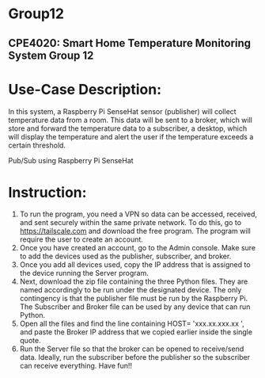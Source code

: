 # Group12

## CPE4020: Smart Home Temperature Monitoring System Group 12 ##

# Use-Case Description: 
In this system, a Raspberry Pi SenseHat sensor (publisher) will collect temperature data from a room. This data will be sent to a broker, which will store and forward the temperature data to a subscriber, a desktop, which will display the temperature and alert the user if the temperature exceeds a certain threshold. 

Pub/Sub using Raspberry Pi SenseHat
# Instruction: 
1.	To run the program, you need a VPN so data can be accessed, received, and sent securely within the same private network. To do this, go to https://tailscale.com and download the free program. The program will require the user to create an account.
2.	Once you have created an account, go to the Admin console. Make sure to add the devices used as the publisher, subscriber, and broker.
3.	Once you add all devices used, copy the IP address that is assigned to the device running the Server program. 
4.	Next, download the zip file containing the three Python files. They are named accordingly to be run under the designated device. The only contingency is that the publisher file must be run by the Raspberry Pi. The Subscriber and Broker file can be used by any device that can run Python.
5.	Open all the files and find the line containing HOST= 'xxx.xx.xxx.xx ', and paste the Broker IP address that we copied earlier inside the single quote.
6.	Run the Server file so that the broker can be opened to receive/send data. Ideally, run the subscriber before the publisher so the subscriber can receive everything. Have fun!!

